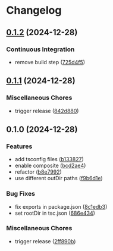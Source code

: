 # Changelog

## [0.1.2](https://github.com/ocavue/tsconfig/compare/v0.1.1...v0.1.2) (2024-12-28)


### Continuous Integration

* remove build step ([725d4f5](https://github.com/ocavue/tsconfig/commit/725d4f51346b40c6573f8e0de927eaf8d3a0ed91))

## [0.1.1](https://github.com/ocavue/tsconfig/compare/v0.1.0...v0.1.1) (2024-12-28)


### Miscellaneous Chores

* trigger release ([842d880](https://github.com/ocavue/tsconfig/commit/842d8804e79161daf3360452cead8bfcbe5b81e9))

## 0.1.0 (2024-12-28)


### Features

* add tsconfig files ([b133827](https://github.com/ocavue/tsconfig/commit/b133827c08a645b0b7663e1ce0b2460a6798b12d))
* enable composite ([bcd2ae4](https://github.com/ocavue/tsconfig/commit/bcd2ae46c81fd6a32c6d027b3f8092e1361be26c))
* refactor ([b8e7992](https://github.com/ocavue/tsconfig/commit/b8e79926cb144cfc1e136604e15dce6b8667d4e1))
* use different outDir paths ([f9b6d1e](https://github.com/ocavue/tsconfig/commit/f9b6d1e97f491bfceb7b52e6e3713f1cbeb5a9d3))


### Bug Fixes

* fix exports in package.json ([8c1edb3](https://github.com/ocavue/tsconfig/commit/8c1edb3b9405c6e23c1af57695eb677f08fb1b81))
* set rootDir in tsc.json ([686e434](https://github.com/ocavue/tsconfig/commit/686e434dea0f6ee5a6e42855aa3d0a92cf3d24bc))


### Miscellaneous Chores

* trigger release ([2ff890b](https://github.com/ocavue/tsconfig/commit/2ff890bc7d3d070d9414895b2696a1647a302b00))
